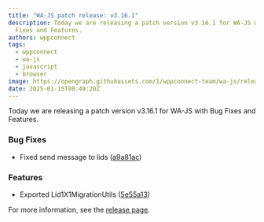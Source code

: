 ```yaml
---
title: "WA-JS patch release: v3.16.1"
description: Today we are releasing a patch version v3.16.1 for WA-JS with Bug
  Fixes and Features.
authors: wppconnect
tags:
  - wppconnect
  - wa-js
  - javascript
  - browser
image: https://opengraph.githubassets.com/1/wppconnect-team/wa-js/releases/tag/v3.16.1
date: 2025-01-15T08:49:20Z
---
```


Today we are releasing a patch version v3.16.1 for WA-JS with Bug Fixes and Features.

<!--truncate-->

### Bug Fixes

* Fixed send message to lids ([a9a81ac](https://github.com/wppconnect-team/wa-js/commit/a9a81ac83bb4beba68a3e91aafc54aa61ade45f1))


### Features

* Exported Lid1X1MigrationUtils ([5e55a13](https://github.com/wppconnect-team/wa-js/commit/5e55a13effab7dbbdf612281b88f3871ea76e282))

For more information, see the [release page](https://github.com/wppconnect-team/wa-js/releases/tag/v3.16.1).